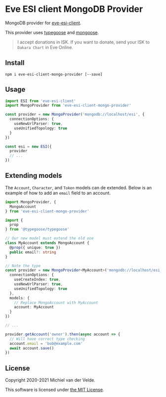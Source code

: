 # Eve ESI client MongoDB Provider

MongoDB provider for [eve-esi-client](https://github.com/MichielvdVelde/eve-esi).

This provider uses [typegoose](https://github.com/typegoose/typegoose) and
[mongoose](https://github.com/Automattic/mongoose).

> I accept donations in ISK. If you want to donate, send your ISK to
> `Dakara Chart` in Eve Online.

## Install

```
npm i eve-esi-client-mongo-provider [--save]
```

## Usage

```ts
import ESI from 'eve-esi-client'
import MongoProvider from 'eve-esi-client-mongo-provider'

const provider = new MongoProvider('mongodb://localhost/esi', {
  connectionOptions: {
    useNewUrlParser: true,
    useUnifiedTopology: true
  }
})

const esi = new ESI({
  provider
  // ...
})
```

## Extending models

The `Account`, `Character`, and `Token` models can de extended.
Below is an example of how to add an `email` field to an account.

```ts
import MongoProvider, {
  MongoAccount
} from 'eve-esi-client-mongo-provider'

import {
  prop
} from '@typegoose/typegoose'

// Our new model must extend the old one
class MyAccount extends MongoAccount {
  @prop({ unique: true })
  public email?: string
}

// Note the type
const provider = new MongoProvider<MyAccount>('mongodb://localhost/esi_test', {
  connectionOptions: {
    useCreateIndex: true,
    useNewUrlParser: true,
    useUnifiedTopology: true
  },
  models: {
    // Replace MongoAccount with MyAccount
    account: MyAccount
  }
})

// ...

provider.getAccount('owner').then(async account => {
  // Will have correct type checking
  account.email = 'bob@example.com'
  await account.save()
})
```

## License

Copyright 2020-2021 Michiel van der Velde.

This software is licensed under [the MIT License](LICENSE).
